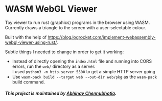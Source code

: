 # WASM WebGL Viewer

Toy viewer to run rust (graphics) programs in the browser using WASM. Currently
draws a triangle to the screen with a user-selectable colour.

Built with the help of https://blog.logrocket.com/implement-webassembly-webgl-viewer-using-rust/.

Subtle things I needed to change in order to get it working:

 - Instead of directly opening the `index.html` file and running into CORS errors,
   run the `web/` directory as a server.  
   I used `python3 -m http.server 5500` to
   get a simple HTTP server going.
 - Use `wasm-pack build --target web --out-dir web/pkg` as the `wasm-pack` build
   command.

##### This project is maintained by [Abhinav Chennubhotla](https://github.com/PhoenixFlame101).
